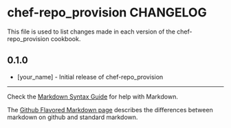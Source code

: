 chef-repo_provision CHANGELOG
========================

This file is used to list changes made in each version of the chef-repo_provision cookbook.

0.1.0
-----
- [your_name] - Initial release of chef-repo_provision

- - -
Check the [Markdown Syntax Guide](http://daringfireball.net/projects/markdown/syntax) for help with Markdown.

The [Github Flavored Markdown page](http://github.github.com/github-flavored-markdown/) describes the differences between markdown on github and standard markdown.
